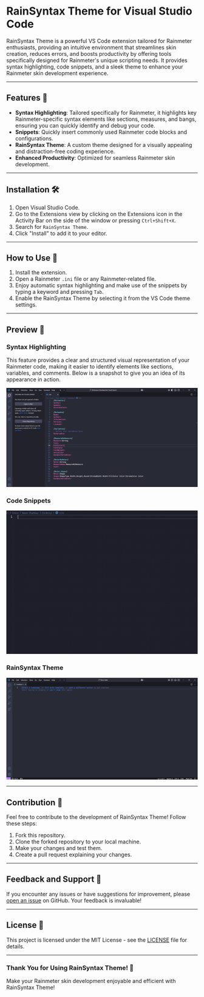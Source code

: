 # RainSyntax Theme for Visual Studio Code

RainSyntax Theme is a powerful VS Code extension tailored for Rainmeter enthusiasts, providing an intuitive environment that streamlines skin creation, reduces errors, and boosts productivity by offering tools specifically designed for Rainmeter's unique scripting needs. It provides syntax highlighting, code snippets, and a sleek theme to enhance your Rainmeter skin development experience.

---

## Features 🌟

- **Syntax Highlighting**: Tailored specifically for Rainmeter, it highlights key Rainmeter-specific syntax elements like sections, measures, and bangs, ensuring you can quickly identify and debug your code.
- **Snippets**: Quickly insert commonly used Rainmeter code blocks and configurations.
- **RainSyntax Theme**: A custom theme designed for a visually appealing and distraction-free coding experience.
- **Enhanced Productivity**: Optimized for seamless Rainmeter skin development.

---

## Installation 🛠️

1. Open Visual Studio Code.
2. Go to the Extensions view by clicking on the Extensions icon in the Activity Bar on the side of the window or pressing `Ctrl+Shift+X`.
3. Search for `RainSyntax Theme`.
4. Click "Install" to add it to your editor.

---

## How to Use 🚀

1. Install the extension.
2. Open a Rainmeter `.ini` file or any Rainmeter-related file.
3. Enjoy automatic syntax highlighting and make use of the snippets by typing a keyword and pressing `Tab`.
4. Enable the RainSyntax Theme by selecting it from the VS Code theme settings.

---

## Preview 👀

### Syntax Highlighting

This feature provides a clear and structured visual representation of your Rainmeter code, making it easier to identify elements like sections, variables, and comments. Below is a snapshot to give you an idea of its appearance in action.

![Syntax Highlighting Example](https://github.com/NSTechBytes/rainsyntax/blob/main/images/Preview/SyntaxHightlight.png)

### Code Snippets

![Snippets in Action](https://github.com/NSTechBytes/rainsyntax/blob/main/images/Preview/Snippets.gif)

### RainSyntax Theme

![Theme Preview](https://github.com/NSTechBytes/rainsyntax/blob/main/images/Preview/Theme.png)

---

## Contribution 🤝

Feel free to contribute to the development of RainSyntax Theme! Follow these steps:

1. Fork this repository.
2. Clone the forked repository to your local machine.
3. Make your changes and test them.
4. Create a pull request explaining your changes.

---

## Feedback and Support 📩

If you encounter any issues or have suggestions for improvement, please [open an issue](https://github.com/NSTechBytes/rainsyntax/issues) on GitHub. Your feedback is invaluable!

---

## License 📜

This project is licensed under the MIT License - see the [LICENSE](LICENSE) file for details.

---

### Thank You for Using RainSyntax Theme! 🙌

Make your Rainmeter skin development enjoyable and efficient with RainSyntax Theme!


